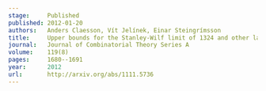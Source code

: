 ```yaml
---
stage:     Published
published: 2012-01-20
authors:   Anders Claesson, Vít Jelínek, Einar Steingrímsson
title:     Upper bounds for the Stanley-Wilf limit of 1324 and other layered patterns
journal:   Journal of Combinatorial Theory Series A
volume:    119(8)
pages:     1680--1691
year:      2012
url:       http://arxiv.org/abs/1111.5736
---
```

